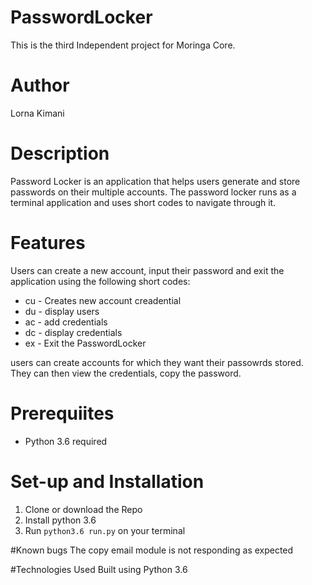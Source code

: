 # PasswordLocker
This is the third Independent project for Moringa Core.

# Author

Lorna Kimani

# Description
Password Locker is an application that helps users generate and store passwords on their multiple accounts. The password locker runs as a terminal application and uses short codes to navigate through it.

# Features

Users can create a new account, input their password and exit the application using the following short codes:

<ul>
<li>cu - Creates new account creadential</li>
<li>du - display users</li>
<li>ac - add credentials</li>
<li>dc - display credentials</li>
<li>ex - Exit the PasswordLocker</li>
</ul>

users can create accounts for which they want their passowrds stored. 
They can then view the credentials, copy the password. 

# Prerequiites

- Python 3.6 required

# Set-up and Installation

1. Clone or download the Repo
2. Install python 3.6
3. Run `python3.6 run.py` on your terminal

#Known bugs
The copy email module is not responding as expected

#Technologies Used
Built using Python 3.6
